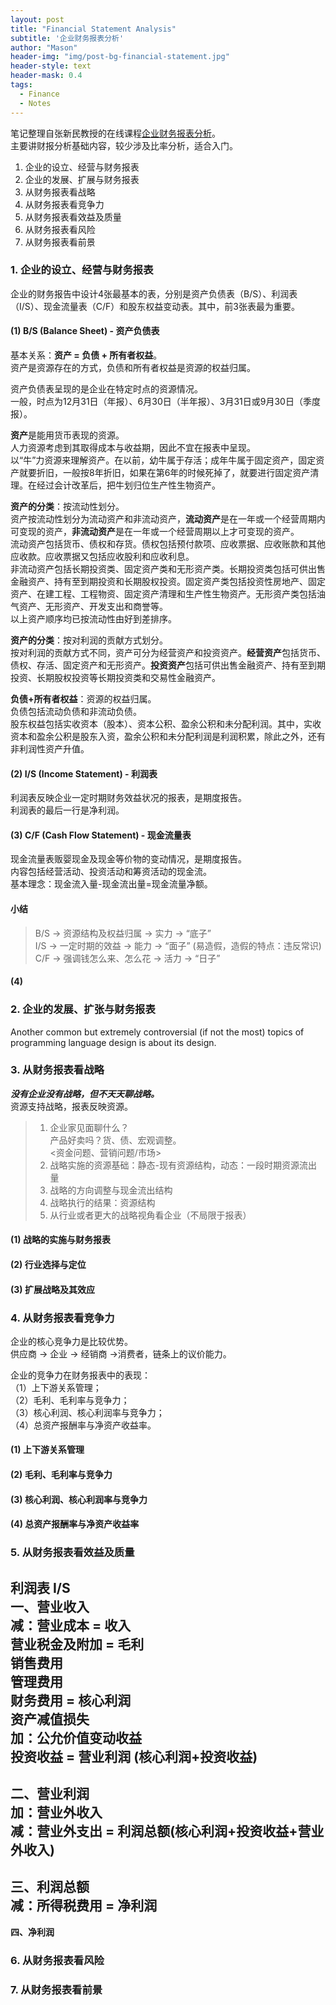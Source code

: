 ```yaml
---
layout: post
title: "Financial Statement Analysis"
subtitle: '企业财务报表分析'
author: "Mason"
header-img: "img/post-bg-financial-statement.jpg"
header-style: text
header-mask: 0.4
tags:
  - Finance
  - Notes
---
```


笔记整理自张新民教授的在线课程[企业财务报表分析](http://open.163.com/special/cuvocw/qiyecaiwu.html)。  
主要讲财报分析基础内容，较少涉及比率分析，适合入门。  

1. 企业的设立、经营与财务报表  
2. 企业的发展、扩展与财务报表  
3. 从财务报表看战略  
4. 从财务报表看竞争力  
5. 从财务报表看效益及质量  
6. 从财务报表看风险  
7. 从财务报表看前景  

### 1. 企业的设立、经营与财务报表

企业的财务报告中设计4张最基本的表，分别是资产负债表（B/S）、利润表（I/S）、现金流量表（C/F）和股东权益变动表。其中，前3张表最为重要。

#### (1) B/S (Balance Sheet) - 资产负债表

基本关系：**资产 = 负债 + 所有者权益**。  
资产是资源存在的方式，负债和所有者权益是资源的权益归属。  

资产负债表呈现的是企业在特定时点的资源情况。  
一般，时点为12月31日（年报）、6月30日（半年报）、3月31日或9月30日（季度报）。  

**资产**是能用货币表现的资源。  
人力资源考虑到其取得成本与收益期，因此不宜在报表中呈现。  
以“牛”力资源来理解资产。在以前，幼牛属于存活；成年牛属于固定资产，固定资产就要折旧，一般按8年折旧，如果在第6年的时候死掉了，就要进行固定资产清理。在经过会计改革后，把牛划归位生产性生物资产。  

**资产的分类**：按流动性划分。  
资产按流动性划分为流动资产和非流动资产，**流动资产**是在一年或一个经营周期内可变现的资产，**非流动资产**是在一年或一个经营周期以上才可变现的资产。  
流动资产包括货币、债权和存货。债权包括预付款项、应收票据、应收账款和其他应收款。应收票据又包括应收股利和应收利息。  
非流动资产包括长期投资类、固定资产类和无形资产类。长期投资类包括可供出售金融资产、持有至到期投资和长期股权投资。固定资产类包括投资性房地产、固定资产、在建工程、工程物资、固定资产清理和生产性生物资产。无形资产类包括油气资产、无形资产、开发支出和商誉等。  
以上资产顺序均已按流动性由好到差排序。  

**资产的分类**：按对利润的贡献方式划分。  
按对利润的贡献方式不同，资产可分为经营资产和投资资产。**经营资产**包括货币、债权、存活、固定资产和无形资产。**投资资产**包括可供出售金融资产、持有至到期投资、长期股权投资等长期投资类和交易性金融资产。  

**负债+所有者权益**：资源的权益归属。  
负债包括流动负债和非流动负债。  
股东权益包括实收资本（股本）、资本公积、盈余公积和未分配利润。其中，实收资本和盈余公积是股东入资，盈余公积和未分配利润是利润积累，除此之外，还有非利润性资产升值。  

#### (2) I/S (Income Statement) - 利润表

利润表反映企业一定时期财务效益状况的报表，是期度报告。  
利润表的最后一行是净利润。  

#### (3) C/F (Cash Flow Statement) - 现金流量表

现金流量表贩婴现金及现金等价物的变动情况，是期度报告。  
内容包括经营活动、投资活动和筹资活动的现金流。  
基本理念：现金流入量-现金流出量=现金流量净额。  

#### 小结

> B/S -> 资源结构及权益归属 -> 实力 -> “底子”  
> I/S -> 一定时期的效益 -> 能力 -> “面子” (易造假，造假的特点：违反常识)  
> C/F -> 强调钱怎么来、怎么花 -> 活力 -> “日子”  

#### (4) 

### 2. 企业的发展、扩张与财务报表

Another common but extremely controversial (if not the most) topics of programming language design is about its design.


### 3. 从财务报表看战略

***没有企业没有战略，但不天天聊战略。***  
资源支持战略，报表反映资源。  

> 1. 企业家见面聊什么？  
>    产品好卖吗？货、债、宏观调整。  
>    <资金问题、营销问题/市场>  
> 2. 战略实施的资源基础：静态-现有资源结构，动态：一段时期资源流出量    
> 3. 战略的方向调整与现金流出结构  
> 4. 战略执行的结果：资源结构  
> 5. 从行业或者更大的战略视角看企业（不局限于报表）  
> 

#### (1) 战略的实施与财务报表
#### (2) 行业选择与定位
#### (3) 扩展战略及其效应



### 4. 从财务报表看竞争力

企业的核心竞争力是比较优势。  
供应商 -> 企业 -> 经销商 ->消费者，链条上的议价能力。  

企业的竞争力在财务报表中的表现：  
（1）上下游关系管理；  
（2）毛利、毛利率与竞争力；  
（3）核心利润、核心利润率与竞争力；  
（4）总资产报酬率与净资产收益率。  

#### (1) 上下游关系管理  
#### (2) 毛利、毛利率与竞争力  
#### (3) 核心利润、核心利润率与竞争力  
#### (4) 总资产报酬率与净资产收益率  

### 5. 从财务报表看效益及质量

**利润表 I/S**  
**一、营业收入**  
   减：营业成本    = 收入  
       营业税金及附加  = 毛利  
       销售费用  
       管理费用  
       财务费用  = **核心利润**  
       资产减值损失  
   加：公允价值变动收益  
       投资收益  = 营业利润 (核心利润+投资收益)  
-------------------------  
**二、营业利润**   
   加：营业外收入  
   减：营业外支出  = 利润总额(核心利润+投资收益+营业外收入)  
-------------------------  
**三、利润总额**  
   减：所得税费用  = **净利润**  
-------------------------  
**四、净利润**  


### 6. 从财务报表看风险

### 7. 从财务报表看前景